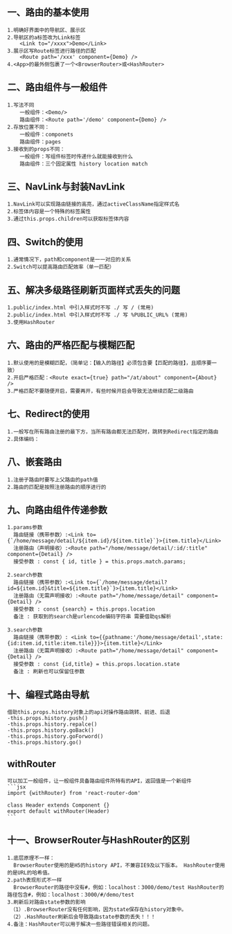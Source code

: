 ## 一、路由的基本使用
    1.明确好界面中的导航区、展示区
    2.导航区的a标签改为Link标签
        <Link to="/xxxx">Demo</Link>
    3.展示区写Route标签进行路径的匹配
        <Route path='/xxx' component={Demo} />
    4.<App>的最外侧包裹了一个<BrowserRouter>或<HashRouter>

## 二、路由组件与一般组件
    1.写法不同
        一般组件：<Demo/>
        路由组件：<Route path='/demo' component={Demo} />
    2.存放位置不同：
        一般组件：componets
        路由组件：pages
    3.接收到的props不同：
        一般组件：写组件标签时传递什么就能接收到什么
        路由组件：三个固定属性 history location match

## 三、NavLink与封装NavLink
    1.NavLink可以实现路由链接的高亮，通过activeClassName指定样式名
    2.标签体内容是一个特殊的标签属性
    3.通过this.props.children可以获取标签体内容

## 四、Switch的使用
    1.通常情况下，path和component是一一对应的关系
    2.Switch可以提高路由匹配效率（单一匹配）

## 五、解决多级路径刷新页面样式丢失的问题
    1.public/index.html 中引入样式时不写 ./ 写 / (常用)
    2.public/index.html 中引入样式时不写 ./ 写 %PUBLIC_URL% (常用)
    3.使用HashRouter

## 六、路由的严格匹配与模糊匹配
    1.默认使用的是模糊匹配，（简单记：【输入的路径】必须包含要【匹配的路径】，且顺序要一致）
    2.开启严格匹配：<Route exact={true} path="/at/about" component={About} />
    3.严格匹配不要随便开启，需要再开，有些时候开启会导致无法继续匹配二级路由

## 七、Redirect的使用
    1.一般写在所有路由注册的最下方，当所有路由都无法匹配时，跳转到Redirect指定的路由
    2.具体编码： 

## 八、嵌套路由
    1.注册子路由时要写上父路由的path值
    2.路由的匹配是按照注册路由的顺序进行的

## 九、向路由组件传递参数
    1.params参数
      路由链接（携带参数）:<Link to={`/home/message/detail/${item.id}/${item.title}`}>{item.title}</Link>
      注册路由（声明接收）:<Route path="/home/message/detail/:id/:title" component={Detail} />
      接受参数 : const { id, title } = this.props.match.params;
    
    2.search参数
      路由链接（携带参数）:<Link to={`/home/message/detail?id=${item.id}&title=${item.title}`}>{item.title}</Link>
      注册路由（无需声明接收）:<Route path="/home/message/detail" component={Detail} />
      接受参数 : const {search} = this.props.location
      备注 : 获取到的search是urlencode编码字符串 需要借助qs解析

    3.search参数
      路由链接（携带参数）: <Link to={{pathname:'/home/message/detail',state:{id:item.id,title:item.tile}}}>{item.title}</Link>
      注册路由（无需声明接收）:<Route path="/home/message/detail" component={Detail} />
      接受参数 : const {id,title} = this.props.location.state
      备注 : 刷新也可以保留住参数

## 十、编程式路由导航
    借助this.props.history对象上的api对操作路由跳转、前进、后退
    -this.props.history.push()
    -this.props.history.repalce()
    -this.props.history.goBack()
    -this.props.history.goForword()
    -this.props.history.go()
##  withRouter
    可以加工一般组件，让一般组件具备路由组件所特有的API，返回值是一个新组件
    ```jsx
    import {withRouter} from 'react-router-dom'

    class Header extends Component {}
    export default withRouter(Header)
    ```
## 十一、BrowserRouter与HashRouter的区别
    1.底层原理不一样：
      BrowserRouter使用的是H5的history API，不兼容IE9及以下版本。 HashRouter使用的是URL的哈希值。
    2.path表现形式不一样
      BrowserRouter的路径中没有#，例如：localhost：3000/demo/test HashRouter的路径包含#，例如：localhost：3000/#/demo/test
    3.刷新后对路由state参数的影响
     （1）.BrowserRouter没有任何影响，因为state保存在history对象中。 
     （2）.HashRouter刷新后会导致路由state参数的丢失！！！
    4.备注：HashRouter可以用于解决一些路径错误相关的问题。